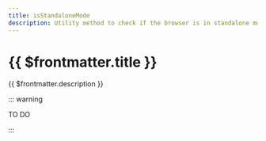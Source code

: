 ```yaml
---
title: isStandaloneMode
description: Utility method to check if the browser is in standalone mode
---
```


# {{ $frontmatter.title }}

{{ $frontmatter.description }}

::: warning

TO DO

:::
